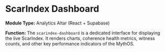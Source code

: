 # ScarIndex Dashboard

**Module Type:** Analytics Altar (React + Supabase)

**Function:** The `scarindex-dashboard` is a dedicated interface for displaying the live ScarIndex. It renders charts, coherence health metrics, witness counts, and other key performance indicators of the MythOS.
